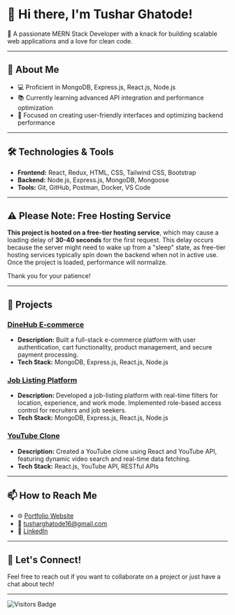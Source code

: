 # 👋 Hi there, I'm Tushar Ghatode!

🌟 A passionate MERN Stack Developer with a knack for building scalable web applications and a love for clean code.

---

## 🚀 About Me

- 💻 Proficient in MongoDB, Express.js, React.js, Node.js
- 📚 Currently learning advanced API integration and performance optimization
- 🎯 Focused on creating user-friendly interfaces and optimizing backend performance

---

## 🛠️ Technologies & Tools

- **Frontend:** React, Redux, HTML, CSS, Tailwind CSS, Bootstrap
- **Backend:** Node.js, Express.js, MongoDB, Mongoose
- **Tools:** Git, GitHub, Postman, Docker, VS Code

---


## ⚠️ Please Note: Free Hosting Service

**This project is hosted on a free-tier hosting service**, which may cause a loading delay of **30-40 seconds** for the first request. This delay occurs because the server might need to wake up from a "sleep" state, as free-tier hosting services typically spin down the backend when not in active use. Once the project is loaded, performance will normalize.

Thank you for your patience!

---

## 🌱 Projects

### [DineHub E-commerce](https://dinehub1-ecommerse.netlify.app/)
- **Description:** Built a full-stack e-commerce platform with user authentication, cart functionality, product management, and secure payment processing.
- **Tech Stack:** MongoDB, Express.js, React.js, Node.js

### [Job Listing Platform](https://listing-job.netlify.app/)
- **Description:** Developed a job-listing platform with real-time filters for location, experience, and work mode. Implemented role-based access control for recruiters and job seekers.
- **Tech Stack:** MongoDB, Express.js, React.js, Node.js

### [YouTube Clone](https://youhtube.netlify.app/)
- **Description:** Created a YouTube clone using React and YouTube API, featuring dynamic video search and real-time data fetching.
- **Tech Stack:** React.js, YouTube API, RESTful APIs

---


## 📫 How to Reach Me

- 🌐 [Portfolio Website](https://introduceportfolio.netlify.app/)
- 📧 [tusharghatode16@gmail.com](mailto:tusharghatode16@gmail.com)
- 🔗 [LinkedIn](www.linkedin.com/in/tushar-ghatode-504197211)

---


## 🌟 Let's Connect!

Feel free to reach out if you want to collaborate on a project or just have a chat about tech!

---

![Visitors Badge](https://visitor-badge.laobi.icu/badge?page_id=YourGitHubUsername.YourRepoName)
